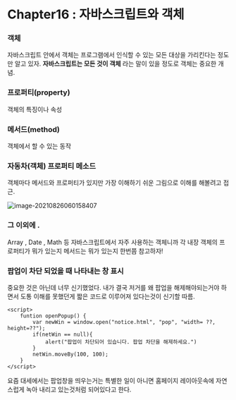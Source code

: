 # Chapter16 : 자바스크립트와 객체

### **객체**

자바스크립트 안에서 객체는 프로그램에서 인식할 수 있는 모든 대상을 가리킨다는 정도만 알고 있자.
**자바스크립트는 모든 것이 객체**  라는 말이 있을 정도로 객체는 중요한 개념.

### **프로퍼티(property)**                                 

객체의 특징이나 속성                                         

### **메서드(method)**

객체에서 할 수 있는 동작

### **자동차(객체) 프로퍼티 메소드**

객체마다 메서드와 프로퍼티가 있지만 가장 이해하기 쉬운 그림으로 이해를 해볼려고 접근.

![image-20210826060158407](https://user-images.githubusercontent.com/81904356/130869812-96fe285e-3a6c-48d2-9c97-f09331d5987b.png)

### **그 이외에 .**

Array , Date , Math  등 자바스크립트에서 자주 사용하는 객체니까 각 내장 객체의 프로퍼티가 뭐가 있는지
메서드는 뭐가 있는지 한번쯤 참고하자!



### 팝업이 차단 되었을 때 나타내는 창 표시

중요한 것은 아닌데 너무 신기했었다.
내가 결국 저거를 왜 팝업을 해제해야되는거야 하면서 도통 이해를 못했던게
짧은 코드로 이루어져 있다는것이 신기할 따름.

```
<script>
	funtion openPopup() {
		var newWin = window.open("notice.html", "pop", "width= ??, height=??");
		if(netWin == null){
			alert("팝업이 차단되어 있습니다. 팝업 차단을 해제하세요.")
		}
		netWin.moveBy(100, 100);
	}
</script>
```

요즘 대세에서는 팝업창을 띄우는거는 특별한 일이 아니면 홈페이지 레이아웃속에 자연스럽게 
녹아 내리고 있는것처럼 되어있다고 한다.

